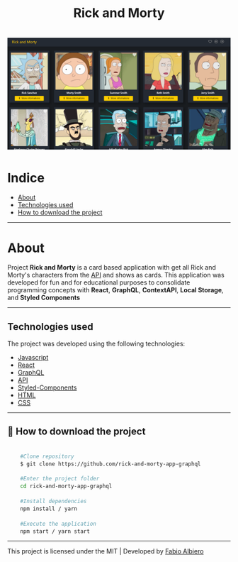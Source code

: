 <h1 align="center">Rick and Morty<h1>

<img src="public/img/screen.png" alt=""> 

# Indice
- [About](#-about)
- [Technologies used](#-technologies-used)
- [How to download the project](#-how-to-download-the-project)

---

# About
Project **Rick and Morty** is a card based application with get all Rick and Morty's characters from the [API](https://rickandmortyapi.com/graphql) and shows as cards. This application was developed for fun and for educational purposes to consolidate programming concepts with **React**, **GraphQL**, **ContextAPI**, **Local Storage**, and **Styled Components** 


---

## Technologies used 

The project was developed using the following technologies:

- [Javascript](https://www.w3schools.com/js/default.asp)
- [React](https://pt-br.reactjs.org/)
- [GraphQL](https://graphql.org/learn/)
- [API](https://rickandmortyapi.com/graphql)
- [Styled-Components](https://styled-components.com/)
- [HTML](https://www.w3schools.com/html/)
- [CSS](https://www.w3schools.com/css/default.asp)


---

## 📁 How to download the project
```bash

    #Clone repository
    $ git clone https://github.com/rick-and-morty-app-graphql

    #Enter the project folder
    cd rick-and-morty-app-graphql

    #Install dependencies
    npm install / yarn

    #Execute the application
    npm start / yarn start

```

---
This project is licensed under the MIT | Developed by [Fabio Albiero](http://fabioalbiero.com/)